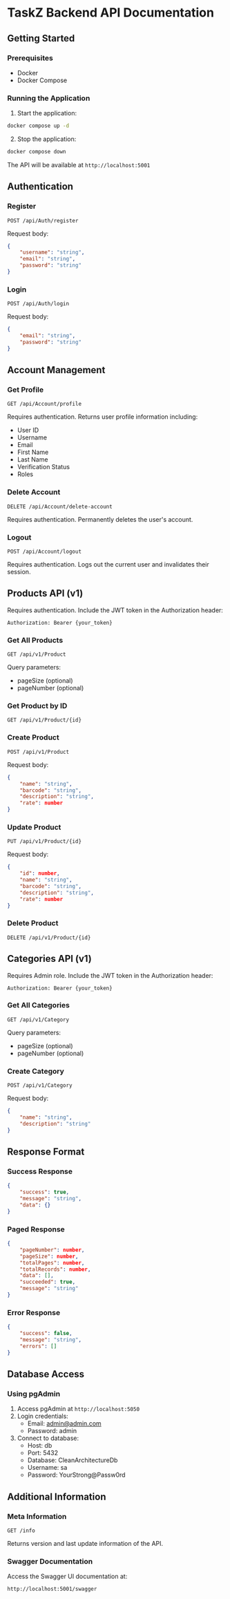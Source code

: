 # TaskZ Backend API Documentation

## Getting Started

### Prerequisites
- Docker
- Docker Compose

### Running the Application
1. Start the application:
```bash
docker compose up -d
```

2. Stop the application:
```bash
docker compose down
```

The API will be available at `http://localhost:5001`

## Authentication

### Register
```http
POST /api/Auth/register
```
Request body:
```json
{
    "username": "string",
    "email": "string",
    "password": "string"
}
```

### Login
```http
POST /api/Auth/login
```
Request body:
```json
{
    "email": "string",
    "password": "string"
}
```

## Account Management

### Get Profile
```http
GET /api/Account/profile
```
Requires authentication. Returns user profile information including:
- User ID
- Username
- Email
- First Name
- Last Name
- Verification Status
- Roles

### Delete Account
```http
DELETE /api/Account/delete-account
```
Requires authentication. Permanently deletes the user's account.

### Logout
```http
POST /api/Account/logout
```
Requires authentication. Logs out the current user and invalidates their session.

## Products API (v1)
Requires authentication. Include the JWT token in the Authorization header:
```
Authorization: Bearer {your_token}
```

### Get All Products
```http
GET /api/v1/Product
```
Query parameters:
- pageSize (optional)
- pageNumber (optional)

### Get Product by ID
```http
GET /api/v1/Product/{id}
```

### Create Product
```http
POST /api/v1/Product
```
Request body:
```json
{
    "name": "string",
    "barcode": "string",
    "description": "string",
    "rate": number
}
```

### Update Product
```http
PUT /api/v1/Product/{id}
```
Request body:
```json
{
    "id": number,
    "name": "string",
    "barcode": "string",
    "description": "string",
    "rate": number
}
```

### Delete Product
```http
DELETE /api/v1/Product/{id}
```

## Categories API (v1)
Requires Admin role. Include the JWT token in the Authorization header:
```
Authorization: Bearer {your_token}
```

### Get All Categories
```http
GET /api/v1/Category
```
Query parameters:
- pageSize (optional)
- pageNumber (optional)

### Create Category
```http
POST /api/v1/Category
```
Request body:
```json
{
    "name": "string",
    "description": "string"
}
```

## Response Format

### Success Response
```json
{
    "success": true,
    "message": "string",
    "data": {}
}
```

### Paged Response
```json
{
    "pageNumber": number,
    "pageSize": number,
    "totalPages": number,
    "totalRecords": number,
    "data": [],
    "succeeded": true,
    "message": "string"
}
```

### Error Response
```json
{
    "success": false,
    "message": "string",
    "errors": []
}
```

## Database Access

### Using pgAdmin
1. Access pgAdmin at `http://localhost:5050`
2. Login credentials:
   - Email: admin@admin.com
   - Password: admin
3. Connect to database:
   - Host: db
   - Port: 5432
   - Database: CleanArchitectureDb
   - Username: sa
   - Password: YourStrong@Passw0rd

## Additional Information

### Meta Information
```http
GET /info
```
Returns version and last update information of the API.

### Swagger Documentation
Access the Swagger UI documentation at:
```
http://localhost:5001/swagger
``` 
